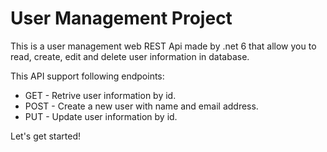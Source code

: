 # User Management Project

This is a user management web REST Api made by .net 6 that allow you to read, create, edit and delete user information in database.

This API support following endpoints:

* GET  - Retrive user information by id.
* POST - Create a new user with name and email address.
* PUT  - Update user information by id.

Let's get started!
